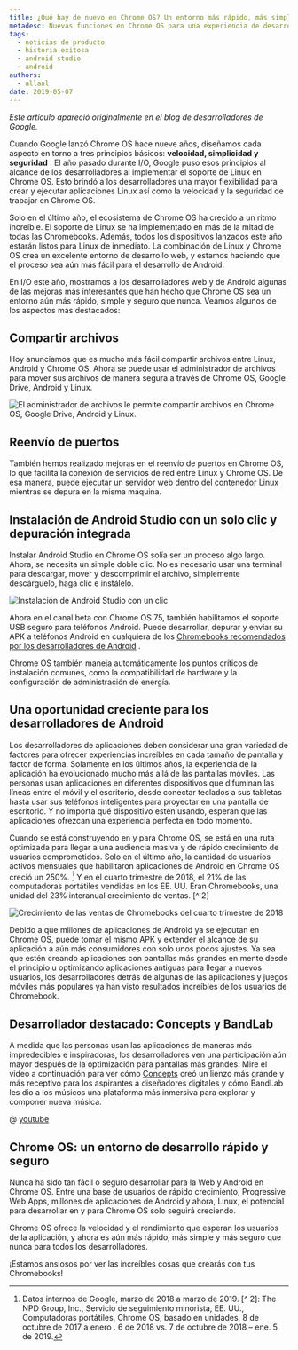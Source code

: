```yaml
---
title: ¿Qué hay de nuevo en Chrome OS? Un entorno más rápido, más simple y más seguro para desarrolladores web y Android
metadesc: Nuevas funciones en Chrome OS para una experiencia de desarrollador más optimizada.
tags:
  - noticias de producto
  - historia exitosa
  - android studio
  - android
authors:
  - allanl
date: 2019-05-07
---
```


_Este artículo apareció originalmente en el blog de desarrolladores de Google._

Cuando Google lanzó Chrome OS hace nueve años, diseñamos cada aspecto en torno a tres principios básicos: **velocidad, simplicidad y seguridad** . El año pasado durante I/O, Google puso esos principios al alcance de los desarrolladores al implementar el soporte de Linux en Chrome OS. Esto brindó a los desarrolladores una mayor flexibilidad para crear y ejecutar aplicaciones Linux así como la velocidad y la seguridad de trabajar en Chrome OS.

Solo en el último año, el ecosistema de Chrome OS ha crecido a un ritmo increíble. El soporte de Linux se ha implementado en más de la mitad de todas las Chromebooks. Además, todos los dispositivos lanzados este año estarán listos para Linux de inmediato. La combinación de Linux y Chrome OS crea un excelente entorno de desarrollo web, y estamos haciendo que el proceso sea aún más fácil para el desarrollo de Android.

En I/O este año, mostramos a los desarrolladores web y de Android algunas de las mejoras más interesantes que han hecho que Chrome OS sea un entorno aún más rápido, simple y seguro que nunca. Veamos algunos de los aspectos más destacados:

## Compartir archivos

Hoy anunciamos que es mucho más fácil compartir archivos entre Linux, Android y Chrome OS. Ahora se puede usar el administrador de archivos para mover sus archivos de manera segura a través de Chrome OS, Google Drive, Android y Linux.

![El administrador de archivos le permite compartir archivos en Chrome OS, Google Drive, Android y Linux.](ix://posts/chromeos-io-19/file-sharing.gif)

## Reenvío de puertos

También hemos realizado mejoras en el reenvío de puertos en Chrome OS, lo que facilita la conexión de servicios de red entre Linux y Chrome OS. De esa manera, puede ejecutar un servidor web dentro del contenedor Linux mientras se depura en la misma máquina.

## Instalación de Android Studio con un solo clic y depuración integrada

Instalar Android Studio en Chrome OS solía ser un proceso algo largo. Ahora, se necesita un simple doble clic. No es necesario usar una terminal para descargar, mover y descomprimir el archivo, simplemente descárguelo, haga clic e instálelo.

![Instalación de Android Studio con un clic](ix://posts/chromeos-io-19/one-click-install-android-studio.png)

Ahora en el canal beta con Chrome OS 75, también habilitamos el soporte USB seguro para teléfonos Android. Puede desarrollar, depurar y enviar su APK a teléfonos Android en cualquiera de los [Chromebooks recomendados por los desarrolladores de Android](https://developer.android.com/studio#Requirements) .

Chrome OS también maneja automáticamente los puntos críticos de instalación comunes, como la compatibilidad de hardware y la configuración de administración de energía.

## Una oportunidad creciente para los desarrolladores de Android

Los desarrolladores de aplicaciones deben considerar una gran variedad de factores para ofrecer experiencias increíbles en cada tamaño de pantalla y factor de forma. Solamente en los últimos años, la experiencia de la aplicación ha evolucionado mucho más allá de las pantallas móviles. Las personas usan aplicaciones en diferentes dispositivos que difuminan las líneas entre el móvil y el escritorio, desde conectar teclados a sus tabletas hasta usar sus teléfonos inteligentes para proyectar en una pantalla de escritorio. Y no importa qué dispositivo estén usando, esperan que las aplicaciones ofrezcan una experiencia perfecta en todo momento.

Cuando se está construyendo en y para Chrome OS, se está en una ruta optimizada para llegar a una audiencia masiva y de rápido crecimiento de usuarios comprometidos. Solo en el último año, la cantidad de usuarios activos mensuales que habilitaron aplicaciones de Android en Chrome OS creció un 250%. [^ 1] Y en el cuarto trimestre de 2018, el 21% de las computadoras portátiles vendidas en los EE. UU. Eran Chromebooks, una unidad del 23% interanual crecimiento de ventas. [^ 2]

[^ 1]: Datos internos de Google, marzo de 2018 a marzo de 2019. [^ 2]: The NPD Group, Inc., Servicio de seguimiento minorista, EE. UU., Computadoras portátiles, Chrome OS, basado en unidades, 8 de octubre de 2017 a enero . 6 de 2018 vs. 7 de octubre de 2018 – ene. 5 de 2019.

![Crecimiento de las ventas de Chromebooks del cuarto trimestre de 2018](ix://posts/chromeos-io-19/q4-2018-chromebooks-sales.gif)

Debido a que millones de aplicaciones de Android ya se ejecutan en Chrome OS, puede tomar el mismo APK y extender el alcance de su aplicación a aún más consumidores con solo unos pocos ajustes. Ya sea que estén creando aplicaciones con pantallas más grandes en mente desde el principio u optimizando aplicaciones antiguas para llegar a nuevos usuarios, los desarrolladores detrás de algunas de las aplicaciones y juegos móviles más populares ya han visto resultados increíbles de los usuarios de Chromebook.

## Desarrollador destacado: Concepts y BandLab

A medida que las personas usan las aplicaciones de maneras más impredecibles e inspiradoras, los desarrolladores ven una participación aún mayor después de la optimización para pantallas más grandes. Mire el video a continuación para ver cómo [Concepts](/{{locale.code}}/stories/concepts) creó un lienzo más grande y más receptivo para los aspirantes a diseñadores digitales y cómo BandLab les dio a los músicos una plataforma más inmersiva para explorar y componer nueva música.

@ [youtube](https://www.youtube.com/watch?v=ypTbEKzwMEo)

## Chrome OS: un entorno de desarrollo rápido y seguro

Nunca ha sido tan fácil o seguro desarrollar para la Web y Android en Chrome OS. Entre una base de usuarios de rápido crecimiento, Progressive Web Apps, millones de aplicaciones de Android y ahora, Linux, el potencial para desarrollar en y para Chrome OS solo seguirá creciendo.

Chrome OS ofrece la velocidad y el rendimiento que esperan los usuarios de la aplicación, y ahora es aún más rápido, más simple y más seguro que nunca para todos los desarrolladores.

¡Estamos ansiosos por ver las increíbles cosas que crearás con tus Chromebooks!

